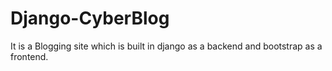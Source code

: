 # Django-CyberBlog
It is a Blogging site which is built in django as a backend and bootstrap as a frontend. 
